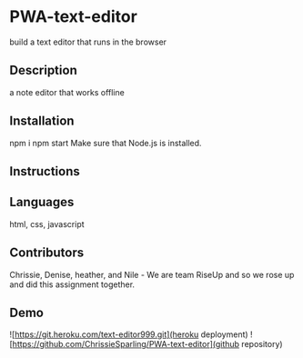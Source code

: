 # PWA-text-editor
build a text editor that runs in the browser
## Description
a note editor that works offline
## Installation
npm i
npm start
Make sure that Node.js is installed.
## Instructions
## Languages
html, css, javascript
## Contributors
Chrissie, Denise, heather, and  Nile - We are team RiseUp and so we rose up and did this assignment together. 
## Demo
![https://git.heroku.com/text-editor999.git](heroku deployment)
![https://github.com/ChrissieSparling/PWA-text-editor](github repository)

<!-- yeah I know - not my best work but if it is passable I'll take it right now  -->

